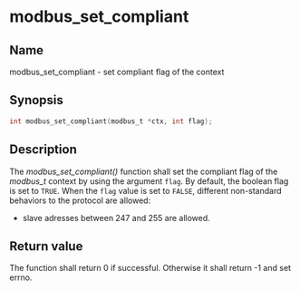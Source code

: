 # modbus_set_compliant

## Name

modbus_set_compliant - set compliant flag of the context

## Synopsis

```c
int modbus_set_compliant(modbus_t *ctx, int flag);
```

## Description

The *modbus_set_compliant()* function shall set the compliant flag of the
*modbus_t* context by using the argument `flag`. By default, the boolean flag is
set to `TRUE`. When the `flag` value is set to `FALSE`, different non-standard
behaviors to the protocol are allowed:

- slave adresses between 247 and 255 are allowed.

## Return value

The function shall return 0 if successful. Otherwise it shall return -1 and set
errno.
